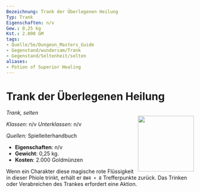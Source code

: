 ```yaml
---
Bezeichnung: Trank der Überlegenen Heilung
Typ: Trank
Eigenschaften: n/v
Gew.: 0,25 kg
Kst.: 2.000 GM
tags:
- Quelle/5e/Dungeon_Masters_Guide
- Gegenstand/wundersam/Trank
- Gegenstand/Seltenheit/selten
aliases:
- Potion of Superior Healing
---
```

# Trank der Überlegenen Heilung
*Trank, selten*  
<img src="potion.webp" align="right" width="150">

_Klassen:_ n/v
_Unterklassen:_ n/v

_Quellen:_ Spielleiterhandbuch

- **Eigenschaften**: n/v
- **Gewicht**: 0,25 kg.
- **Kosten**: 2.000 Goldmünzen

Wenn ein Charakter diese magische rote Flüssigkeit in dieser Phiole trinkt, erhält er `8W4 + 8` Trefferpunkte zurück. Das Trinken oder Verabreichen des Trankes erfordert eine Aktion.